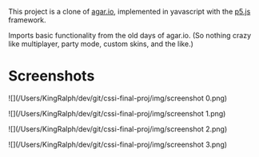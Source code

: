This project is a clone of [agar.io](https://www.agar.io), implemented in yavascript with the [p5.js](https://www.p5js.org) framework.

Imports basic functionality from the old days of agar.io. (So nothing crazy like multiplayer, party mode, custom skins, and the like.)

Screenshots
=================

![](/Users/KingRalph/dev/git/cssi-final-proj/img/screenshot 0.png)

![](/Users/KingRalph/dev/git/cssi-final-proj/img/screenshot 1.png)

![](/Users/KingRalph/dev/git/cssi-final-proj/img/screenshot 2.png)

![](/Users/KingRalph/dev/git/cssi-final-proj/img/screenshot 3.png)